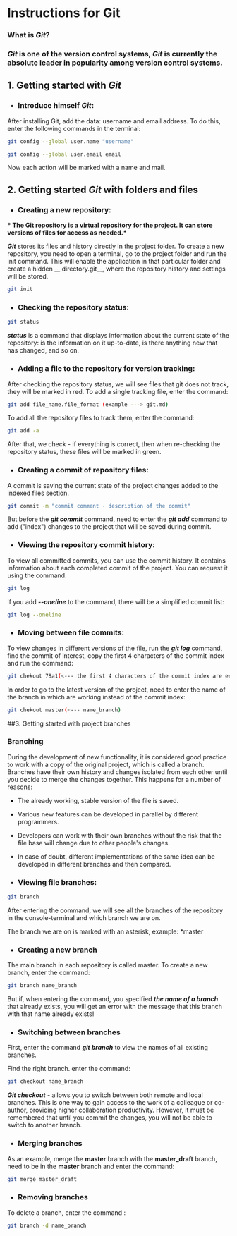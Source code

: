 # Instructions for __Git__

### __What is *Git*?__

### __*Git*__ is one of the version control systems, __*Git*__ is currently the absolute leader in popularity among version control systems.

## __1. Getting started with *Git*__

+ ### Introduce himself __*Git*__:

After installing Git, add the data: username and email address. To do this, enter the following commands in the terminal:

```sh
git config --global user.name "username"

git config --global user.email email
```

Now each action will be marked with a name and mail.

## __2. Getting started __*Git*__ with folders and files__

+ ### Creating a new repository:

__* The Git repository is a virtual repository for the project. It can store versions of files for access as needed.*__

__*Git*__ stores its files and history directly in the project folder. To create a new repository, you need to open a terminal, go to the project folder and run the init command. This will enable the application in that particular folder and create a hidden __ directory.git__, where the repository history and settings will be stored.

```sh
git init
```

+ ### Checking the repository status:

```sh
git status
```

__*status*__ is a command that displays information about the current state of the repository: is the information on it up-to-date, is there anything new that has changed, and so on.

+ ### Adding a file to the repository for version tracking:

After checking the repository status, we will see files that git does not track, they will be marked in red.
To add a single tracking file, enter the command:

```sh
git add file_name.file_format (example ---> git.md)
```
To add all the repository files to track them, enter the command:

```sh
git add -a
```

After that, we check - if everything is correct, then when re-checking the repository status, these files will be marked in green.

+ ### Creating a commit of repository files:

A commit is saving the current state of the project changes added to the indexed files section.

```sh
git commit -m "commit comment - description of the commit"
```

But before the __*git commit*__ command,  need to enter the __*git add*__ command to add ("index") changes to the project that will be saved during commit.

* ### Viewing the repository commit history:

To view all committed commits, you can use the commit history. It contains information about each completed commit of the project. You can request it using the command:

```sh
git log
```
if you add __*--oneline*__ to the command, there will be a simplified commit list:

```sh
git log --oneline
```

+ ### Moving between file commits:

To view changes in different versions of the file, run the __*git log*__ command, find the commit of interest, copy the first 4 characters of the commit index and run the command:

```sh
git chekout 78а1(<--- the first 4 characters of the commit index are enough)
```

In order to go to the latest version of the project, need to enter the name of the branch in which are working instead of the commit index:

```sh
git chekout master(<--- name_branch) 
```

##3. Getting started with project branches

### Branching

During the development of new functionality, it is considered good practice to work with a copy of the original project, which is called a branch. Branches have their own history and changes isolated from each other until you decide to merge the changes together. This happens for a number of reasons:

+ The already working, stable version of the file is saved.

+ Various new features can be developed in parallel by different programmers.

+ Developers can work with their own branches without the risk that the file base will change due to other people's changes.

+ In case of doubt, different implementations of the same idea can be developed in different branches and then compared.

* ### Viewing file branches:

```sh
git branch
```

After entering the command, we will see all the branches of the repository in the console-terminal and which branch we are on.

The branch we are on is marked with an asterisk, example: *master

* ### Creating a new branch

The main branch in each repository is called master. To create a new branch, enter the command:

```sh
git branch name_branch
```

But if, when entering the command, you specified __*the name of a branch*__ that already exists, you will get an error with the message that this branch with that name already exists!

+ ### Switching between branches

First, enter the command __*git branch*__ to view the names of all existing branches.

Find the right branch. enter the command:

```sh
git checkout name_branch
```

__*Git checkout*__ - allows you to switch between both remote and local branches. This is one way to gain access to the work of a colleague or co-author, providing higher collaboration productivity. However, it must be remembered that until you commit the changes, you will not be able to switch to another branch.

+ ### Merging branches

As an example, merge the __master__ branch with the __master_draft__ branch, need to be in the __master__ branch and enter the command:

```sh
git merge master_draft
```

+ ### Removing branches

To delete a branch, enter the command :

```sh
git branch -d name_branch
```